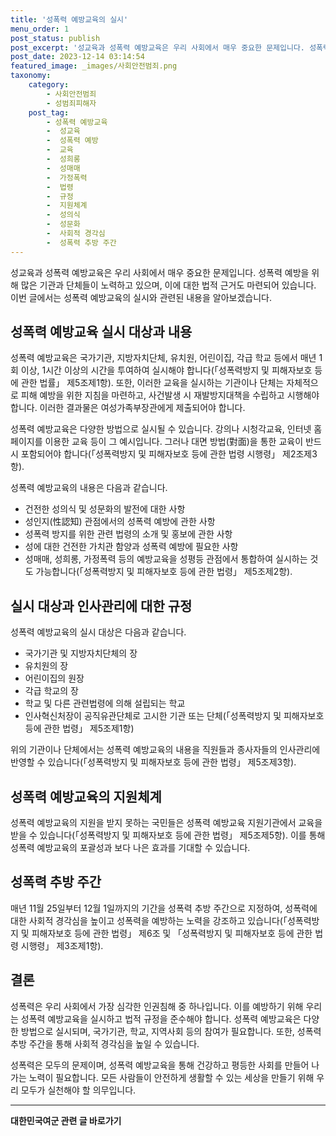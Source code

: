 ```yaml
---
title: '성폭력 예방교육의 실시'
menu_order: 1
post_status: publish
post_excerpt: '성교육과 성폭력 예방교육은 우리 사회에서 매우 중요한 문제입니다. 성폭력 예방을 위해 많은 기관과 단체들이 노력하고 있으며, 이에 대한 법적 근거도 마련되어 있습니다. 이번 글에서는 성폭력 예방교육의 실시와 관련된 내용을 알아보겠습니다.'
post_date: 2023-12-14 03:14:54
featured_image: _images/사회안전범죄.png
taxonomy:
    category:
        - 사회안전범죄
        - 성범죄피해자
    post_tag:
        - 성폭력 예방교육
        -  성교육
        -  성폭력 예방
        -  교육
        -  성희롱
        -  성매매
        -  가정폭력
        -  법령
        -  규정
        -  지원체계
        -  성의식
        -  성문화
        -  사회적 경각심
        -  성폭력 추방 주간
---
```



성교육과 성폭력 예방교육은 우리 사회에서 매우 중요한 문제입니다. 성폭력 예방을 위해 많은 기관과 단체들이 노력하고 있으며, 이에 대한 법적 근거도 마련되어 있습니다. 이번 글에서는 성폭력 예방교육의 실시와 관련된 내용을 알아보겠습니다.

## 성폭력 예방교육 실시 대상과 내용

성폭력 예방교육은 국가기관, 지방자치단체, 유치원, 어린이집, 각급 학교 등에서 매년 1회 이상, 1시간 이상의 시간을 투여하여 실시해야 합니다(「성폭력방지 및 피해자보호 등에 관한 법률」 제5조제1항). 또한, 이러한 교육을 실시하는 기관이나 단체는 자체적으로 피해 예방을 위한 지침을 마련하고, 사건발생 시 재발방지대책을 수립하고 시행해야 합니다. 이러한 결과물은 여성가족부장관에게 제출되어야 합니다.

성폭력 예방교육은 다양한 방법으로 실시될 수 있습니다. 강의나 시청각교육, 인터넷 홈페이지를 이용한 교육 등이 그 예시입니다. 그러나 대면 방법(對面)을 통한 교육이 반드시 포함되어야 합니다(「성폭력방지 및 피해자보호 등에 관한 법령 시행령」 제2조제3항).

성폭력 예방교육의 내용은 다음과 같습니다.
- 건전한 성의식 및 성문화의 발전에 대한 사항
- 성인지(性認知) 관점에서의 성폭력 예방에 관한 사항
- 성폭력 방지를 위한 관련 법령의 소개 및 홍보에 관한 사항
- 성에 대한 건전한 가치관 함양과 성폭력 예방에 필요한 사항
- 성매매, 성희롱, 가정폭력 등의 예방교육을 성평등 관점에서 통합하여 실시하는 것도 가능합니다(「성폭력방지 및 피해자보호 등에 관한 법령」 제5조제2항).

## 실시 대상과 인사관리에 대한 규정

성폭력 예방교육의 실시 대상은 다음과 같습니다.
- 국가기관 및 지방자치단체의 장
- 유치원의 장
- 어린이집의 원장
- 각급 학교의 장
- 학교 및 다른 관련법령에 의해 설립되는 학교
- 인사혁신처장이 공직유관단체로 고시한 기관 또는 단체(「성폭력방지 및 피해자보호 등에 관한 법령」 제5조제1항)

위의 기관이나 단체에서는 성폭력 예방교육의 내용을 직원들과 종사자들의 인사관리에 반영할 수 있습니다(「성폭력방지 및 피해자보호 등에 관한 법령」 제5조제3항).

## 성폭력 예방교육의 지원체계

성폭력 예방교육의 지원을 받지 못하는 국민들은 성폭력 예방교육 지원기관에서 교육을 받을 수 있습니다(「성폭력방지 및 피해자보호 등에 관한 법령」 제5조제5항). 이를 통해 성폭력 예방교육의 포괄성과 보다 나은 효과를 기대할 수 있습니다.

## 성폭력 추방 주간

매년 11월 25일부터 12월 1일까지의 기간을 성폭력 추방 주간으로 지정하여, 성폭력에 대한 사회적 경각심을 높이고 성폭력을 예방하는 노력을 강조하고 있습니다(「성폭력방지 및 피해자보호 등에 관한 법령」 제6조 및 「성폭력방지 및 피해자보호 등에 관한 법령 시행령」 제3조제1항).

## 결론

성폭력은 우리 사회에서 가장 심각한 인권침해 중 하나입니다. 이를 예방하기 위해 우리는 성폭력 예방교육을 실시하고 법적 규정을 준수해야 합니다. 성폭력 예방교육은 다양한 방법으로 실시되며, 국가기관, 학교, 지역사회 등의 참여가 필요합니다. 또한, 성폭력 추방 주간을 통해 사회적 경각심을 높일 수 있습니다.

성폭력은 모두의 문제이며, 성폭력 예방교육을 통해 건강하고 평등한 사회를 만들어 나가는 노력이 필요합니다. 모든 사람들이 안전하게 생활할 수 있는 세상을 만들기 위해 우리 모두가 실천해야 할 의무입니다.
<!-- wp:separator -->
<hr class="wp-block-separator has-alpha-channel-opacity"/>
<!-- /wp:separator -->

<!-- wp:group {"backgroundColor":"base","layout":{"type":"constrained"}} -->
<div class="wp-block-group has-base-background-color has-background"><!-- wp:paragraph {"align":"center","fontSize":"medium"} -->
<p class="has-text-align-center has-large-font-size"><strong>대한민국여군 관련 글 바로가기</strong></p>
<!-- /wp:paragraph -->


<!-- wp:latest-posts
{"categories":[{"id":7224,"count":19,"description":"","link":"https://uknowlaw.com/category/%eb%8c%80%ed%95%9c%eb%af%bc%ea%b5%ad%ec%97%ac%ea%b5%b0/","name":"대한민국여군","slug":"대한민국여군","taxonomy":"category","parent":0,"meta":[],"_links":{"self":[{"href":"https://uknowlaw.com/wp-json/wp/v2/categories/7224"}],"collection":[{"href":"https://uknowlaw.com/wp-json/wp/v2/categories"}],"about":[{"href":"https://uknowlaw.com/wp-json/wp/v2/taxonomies/category"}],"wp:post_type":[{"href":"https://uknowlaw.com/wp-json/wp/v2/posts?categories=7224"}],"curies":[{"name":"wp","href":"https://api.w.org/{rel}","templated":true}]}}],"postsToShow":100,"excerptLength":28,"postLayout":"grid","columns":2,"featuredImageAlign":"left","featuredImageSizeSlug":"large","fontSize":"small"} /--></div>
<!-- /wp:group -->